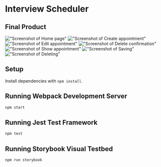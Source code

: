 # Interview Scheduler

## Final Product

!["Screenshot of Home page"]()
!["Screenshot of Create appointment"]()
!["Screenshot of Edit appointment"]()
!["Screenshot of Delete confirmation"]()
!["Screenshot of Show appointment"]()
!["Screenshot of Saving"]()
!["Screenshot of Deleting"]()

## Setup

Install dependencies with `npm install`.

## Running Webpack Development Server

```sh
npm start
```

## Running Jest Test Framework

```sh
npm test
```

## Running Storybook Visual Testbed

```sh
npm run storybook
```
